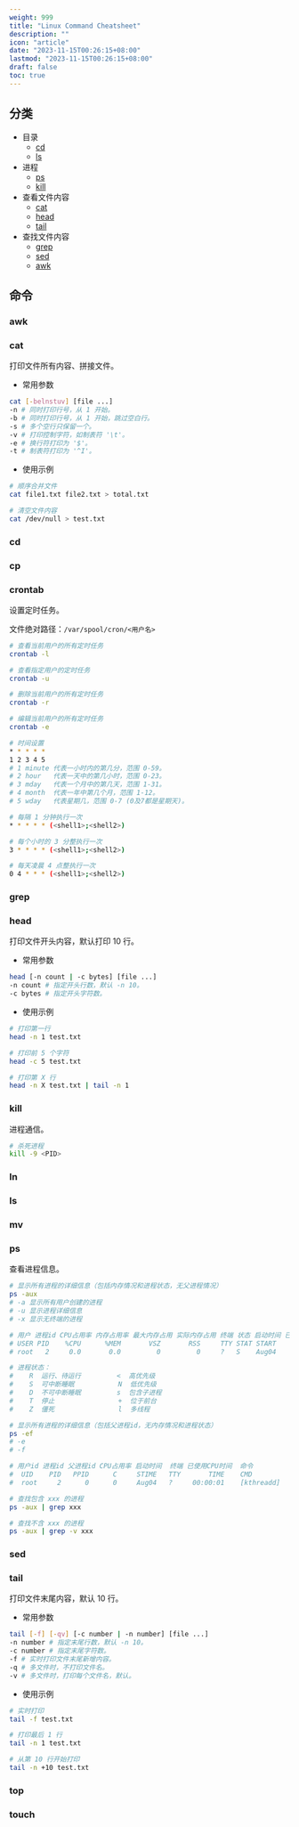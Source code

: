 ```yaml
---
weight: 999
title: "Linux Command Cheatsheet"
description: ""
icon: "article"
date: "2023-11-15T00:26:15+08:00"
lastmod: "2023-11-15T00:26:15+08:00"
draft: false
toc: true
---
```


## 分类

- 目录
    - [cd](#cd)
    - [ls](#ls)
- 进程
    - [ps](#ps)
    - [kill](#kill)
- 查看文件内容
    - [cat](#cat)
    - [head](#head)
    - [tail](#tail)
- 查找文件内容
    - [grep](#grep)
    - [sed](#sed)
    - [awk](#awk)

## 命令

### awk

### cat

打印文件所有内容、拼接文件。

- 常用参数

```bash
cat [-belnstuv] [file ...]
-n # 同时打印行号，从 1 开始。
-b # 同时打印行号，从 1 开始，跳过空白行。
-s # 多个空行只保留一个。
-v # 打印控制字符，如制表符 '\t'。
-e # 换行符打印为 '$'。
-t # 制表符打印为 '^I'。
```

- 使用示例

```bash
# 顺序合并文件
cat file1.txt file2.txt > total.txt

# 清空文件内容
cat /dev/null > test.txt
```

### cd

### cp

### crontab

设置定时任务。

文件绝对路径：`/var/spool/cron/<用户名>`

```bash
# 查看当前用户的所有定时任务
crontab -l

# 查看指定用户的定时任务
crontab -u

# 删除当前用户的所有定时任务
crontab -r

# 编辑当前用户的所有定时任务
crontab -e
```

```bash
# 时间设置
* * * * *
1 2 3 4 5
# 1 minute 代表一小时内的第几分，范围 0-59。
# 2 hour   代表一天中的第几小时，范围 0-23。
# 3 mday   代表一个月中的第几天，范围 1-31。
# 4 month  代表一年中第几个月，范围 1-12。
# 5 wday   代表星期几，范围 0-7 (0及7都是星期天)。


```

```bash
# 每隔 1 分钟执行一次
* * * * * (<shell1>;<shell2>)

# 每个小时的 3 分整执行一次
3 * * * * (<shell1>;<shell2>)

# 每天凌晨 4 点整执行一次
0 4 * * * (<shell1>;<shell2>)
```

### grep

### head

打印文件开头内容，默认打印 10 行。

- 常用参数

```bash
head [-n count | -c bytes] [file ...]
-n count # 指定开头行数，默认 -n 10。
-c bytes # 指定开头字符数。
```

- 使用示例

```bash
# 打印第一行
head -n 1 test.txt

# 打印前 5 个字符
head -c 5 test.txt

# 打印第 X 行
head -n X test.txt | tail -n 1
```

### kill

进程通信。

```bash
# 杀死进程
kill -9 <PID>
```

### ln

### ls

### mv

### ps

查看进程信息。

```bash
# 显示所有进程的详细信息（包括内存情况和进程状态，无父进程情况）
ps -aux
# -a 显示所有用户创建的进程
# -u 显示进程详细信息
# -x 显示无终端的进程

# 用户 进程id CPU占用率 内存占用率 最大内存占用 实际内存占用 终端 状态 启动时间 已使用CPU时间 命令
# USER PID    %CPU      %MEM       VSZ       RSS     TTY STAT START     TIME   COMMAND
# root   2     0.0       0.0         0         0     ?   S    Aug04     0:01   [kthreadd]

# 进程状态：
#    R  运行、待运行         <  高优先级
#    S  可中断睡眠           N  低优先级
#    D  不可中断睡眠         s  包含子进程
#    T  停止                +  位于前台
#    Z  僵死                l  多线程
```

```bash
# 显示所有进程的详细信息（包括父进程id，无内存情况和进程状态）
ps -ef
# -e
# -f

# 用户id 进程id 父进程id CPU占用率 启动时间  终端 已使用CPU时间  命令
#  UID    PID   PPID      C     STIME   TTY       TIME    CMD
#  root     2      0      0     Aug04   ?     00:00:01    [kthreadd]
```

```bash
# 查找包含 xxx 的进程
ps -aux | grep xxx

# 查找不含 xxx 的进程
ps -aux | grep -v xxx
```

### sed

### tail

打印文件末尾内容，默认 10 行。

- 常用参数

```bash
tail [-f] [-qv] [-c number | -n number] [file ...]
-n number # 指定末尾行数，默认 -n 10。
-c number # 指定末尾字符数。
-f # 实时打印文件末尾新增内容。
-q # 多文件时，不打印文件名。
-v # 多文件时，打印每个文件名，默认。
```

- 使用示例

```bash
# 实时打印
tail -f test.txt

# 打印最后 1 行
tail -n 1 test.txt

# 从第 10 行开始打印
tail -n +10 test.txt
```


### top

### touch
